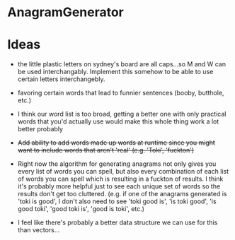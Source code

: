# AnagramGenerator

# Ideas
- the little plastic letters on sydney's board are all caps...so M and W can be used interchangably. Implement this somehow to be able to use certain letters interchangebly.

- favoring certain words that lead to funnier sentences (booby, butthole, etc.)

- I think our word list is too broad, getting a better one with only practical words that you'd actually use would make this whole thing work a lot better probably

- <del>Add ability to add words made up words at runtime since you might want to include words that aren't 'real' (e.g. 'Toki', 'fuckton') </del>

- Right now the algorithm for generating anagrams not only gives you every list of words you can spell, but also every combination of each list of words you can spell which is resulting in a fuckton of results. I think it's probably more helpful just to see each unique set of words so the results don't get too cluttered. (e.g. if one of the anagrams generated is 'toki is good', I don't also need to see 'toki good is', 'is toki good', 'is good toki', 'good toki is', 'good is toki', etc.)

- I feel like there's probably a better data structure we can use for this than vectors...
